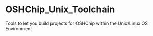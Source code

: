 # OSHChip_Unix_Toolchain
Tools to let you build projects for OSHChip within the Unix/Linux OS Environment
